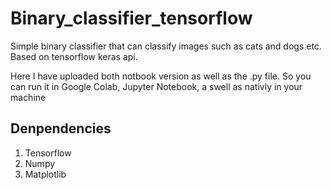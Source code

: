 # Binary_classifier_tensorflow
Simple binary classifier that can classify images such as cats and dogs etc. Based on tensorflow keras api.

Here I have uploaded both notbook version as well as the .py file. So you can run it in Google Colab, Jupyter Notebook, a swell as nativly in your machine

## Denpendencies
1. Tensorflow
2. Numpy
3. Matplotlib
